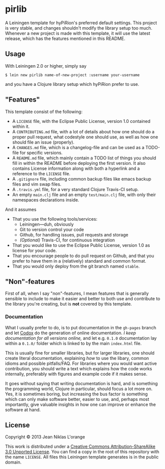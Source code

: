 # pirlib

A Leiningen template for hyPiRion's preferred default settings. This project
is very stable, and changes shouldn't modify the library setup too much.
Whenever a new project is made with this template, it will use the latest
release, which has the features mentioned in this README.

## Usage

With Leiningen 2.0 or higher, simply say

```shell
$ lein new pirlib name-of-new-project :username your-username
```

and you have a Clojure library setup which hyPiRion prefer to use.

## "Features"

This template consist of the following:

* A `LICENSE` file, with the Eclipse Public License, version 1.0 contained
  within it.
* A `CONTRIBUTING.md` file, with a lot of details about how one should do a
  proper pull request, what codestyle one should use, as well as how one should
  file an issue (properly).
* A `CHANGES.md` file, which is a changelog-file and can be used as a TODO-file
  for specific versions.
* A `README.md` file, which mainly contain a TODO list of things you should fill
  in within the README before deploying the first version. It also contains
  License information along with both a hyperlink and a reference to the
  `LICENSE` file.
* A `.gitignore` file, including common backup files like emacs backup files and
  vim swap files.
* A `.travis.yml` file, for a very standard Clojure Travis-CI setup.
* An empty `main.clj` file and an empty `test/main.clj` file, with only their
  namespaces declarations inside.

And it assumes

* That you use the following tools/services:
  * Leiningen—duh, obviously
  * Git to version control your code
  * Github, for handling issues, pull requests and storage
  * *(Optional)* Travis-CI, for continuous integration
* That you would like to use the Eclipse Public License, version 1.0 as license
  for your code.
* That you encourage people to do pull request on Github, and that you prefer to
  have them in a (relatively) standard and common format.
* That you would only deploy from the git branch named `stable`.

## "Non"-features

First of all, when I say "non"-features, I mean features that is generally
sensible to include to make it easier and better to both use and contribute to
the library you're creating, but is **not** covered by this template.

### Documentation

What I usually prefer to do, is to put documentation in the `gh-pages` branch
and let [Codox][] do the generation of online documentation. *I keep
documentation for all versions online,* and let e.g. `0.1.0` documentation lay
within a `0.1.0/` folder which is linked to by the main `index.html` file.

This is usually fine for smaller libraries, but for larger libraries, one should
create literal documentation, explaining *how* to use the libary, common idioms
and possible pitfalls/FAQ. For libraries where you would want active
contribution, you should write a text which explains how the code works
internally, preferably with figures and example code if it makes sense.

It goes without saying that writing documentation is hard, and is something the
programming world, Clojure in particular, should focus a lot more on. Yes, it is
sometimes boring, but increasing the bus factor is something which can only make
software better, easier to use, and, perhaps most importantly, give valuable
insights in how one can improve or enhance the software at hand.

[codox]: https://www.github.com/weavejester/codox "Codox, by Weavejester."

## License

Copyright © 2013 Jean Niklas L'orange

This work is distributed under a
[Creative Commons Attribution-ShareAlike 3.0 Unported License][license]. You can
find a copy in the root of this repository with the name `LICENSE`. All files
this Leiningen template generates is in the public domain.

[license]: hhttp://creativecommons.org/licenses/by-sa/3.0/
